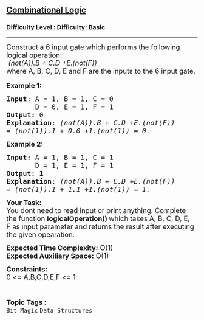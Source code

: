 <h2><a href="https://www.geeksforgeeks.org/problems/combinational-logic1908/1?page=4&difficulty=Basic&status=unsolved,attempted&sortBy=accuracy">Combinational Logic</a></h2><h3>Difficulty Level : Difficulty: Basic</h3><hr><div class="problems_problem_content__Xm_eO"><p><span style="font-size:18px">Construct a 6&nbsp;input gate which performs the following logical operation:<br>
<em>&nbsp;(not(A)).B + C.D +E.(not(F))</em><br>
where A, B, C,&nbsp;D, E and F are the inputs to the 6&nbsp;input gate.</span><br>
<br>
<span style="font-size:18px"><strong>Example 1:</strong></span></p>

<pre><span style="font-size:18px"><strong>Input</strong>: A = 1, B = 1, C = 0
&nbsp;      D = 0, E = 1, F = 1
<strong>Output:</strong>&nbsp;0&nbsp;
<strong>Explanation</strong>: <em>(not(A)).B + C.D +E.(not(F))
= (not(1)).1 + 0.0 +1.(not(1)) = 0.</em></span>
</pre>

<p><span style="font-size:18px"><strong>Example 2:</strong></span></p>

<pre><span style="font-size:18px"><strong>Input: </strong>A = 1, B = 1, C = 1
&nbsp;      D = 1, E = 1, F = 1
<strong>Output:&nbsp;1</strong>
<strong>Explanation</strong>: <em>(not(A)).B + C.D +E.(not(F))
= (not(1)).1 + 1.1 +1.(not(1)) = 1.</em></span></pre>

<p><span style="font-size:18px"><strong>Your Task:&nbsp;&nbsp;</strong><br>
You dont need to read input or print anything. Complete the function <strong>logicalOperation()&nbsp;</strong>which takes A, B, C, D, E, F&nbsp;as input parameter and returns the result after executing the given opearation.</span></p>

<p><span style="font-size:18px"><strong>Expected Time Complexity:</strong> O(1)<br>
<strong>Expected Auxiliary Space:</strong> O(1)</span></p>

<p><span style="font-size:18px"><strong>Constraints:</strong><br>
0 &lt;= A,B,C,D,E,F &lt;= 1</span></p>
</div><br><p><span style=font-size:18px><strong>Topic Tags : </strong><br><code>Bit Magic</code>&nbsp;<code>Data Structures</code>&nbsp;